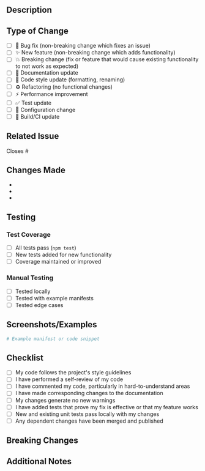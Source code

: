 ## Description

<!-- Provide a brief description of the changes in this PR -->

## Type of Change

<!-- Mark the relevant option with an "x" -->

- [ ] 🐛 Bug fix (non-breaking change which fixes an issue)
- [ ] ✨ New feature (non-breaking change which adds functionality)
- [ ] 💥 Breaking change (fix or feature that would cause existing functionality to not work as expected)
- [ ] 📝 Documentation update
- [ ] 🎨 Code style update (formatting, renaming)
- [ ] ♻️ Refactoring (no functional changes)
- [ ] ⚡️ Performance improvement
- [ ] ✅ Test update
- [ ] 🔧 Configuration change
- [ ] 🔨 Build/CI update

## Related Issue

<!-- Link to the issue this PR addresses -->

Closes #

## Changes Made

<!-- List the main changes made in this PR -->

-
-
-

## Testing

<!-- Describe the tests you ran to verify your changes -->

### Test Coverage

- [ ] All tests pass (`npm test`)
- [ ] New tests added for new functionality
- [ ] Coverage maintained or improved

### Manual Testing

<!-- Describe manual testing performed -->

- [ ] Tested locally
- [ ] Tested with example manifests
- [ ] Tested edge cases

## Screenshots/Examples

<!-- If applicable, add screenshots or example output -->

```yaml
# Example manifest or code snippet
```

## Checklist

<!-- Mark completed items with an "x" -->

- [ ] My code follows the project's style guidelines
- [ ] I have performed a self-review of my code
- [ ] I have commented my code, particularly in hard-to-understand areas
- [ ] I have made corresponding changes to the documentation
- [ ] My changes generate no new warnings
- [ ] I have added tests that prove my fix is effective or that my feature works
- [ ] New and existing unit tests pass locally with my changes
- [ ] Any dependent changes have been merged and published

## Breaking Changes

<!-- If this is a breaking change, describe the impact and migration path -->

## Additional Notes

<!-- Add any additional notes, context, or concerns -->
